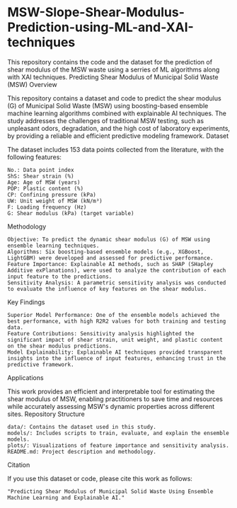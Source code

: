 # MSW-Slope-Shear-Modulus-Prediction-using-ML-and-XAI-techniques
This repository contains the code and the dataset for the prediction of shear modulus of the MSW waste using a serries of ML algorithms along with XAI techniques.
Predicting Shear Modulus of Municipal Solid Waste (MSW)
Overview

This repository contains a dataset and code to predict the shear modulus (G) of Municipal Solid Waste (MSW) using boosting-based ensemble machine learning algorithms combined with explainable AI techniques. The study addresses the challenges of traditional MSW testing, such as unpleasant odors, degradation, and the high cost of laboratory experiments, by providing a reliable and efficient predictive modeling framework.
Dataset

The dataset includes 153 data points collected from the literature, with the following features:

    No.: Data point index
    ShS: Shear strain (%)
    Age: Age of MSW (years)
    POP: Plastic content (%)
    CP: Confining pressure (kPa)
    UW: Unit weight of MSW (kN/m³)
    F: Loading frequency (Hz)
    G: Shear modulus (kPa) (target variable)

Methodology

    Objective: To predict the dynamic shear modulus (G) of MSW using ensemble learning techniques.
    Algorithms: Six boosting-based ensemble models (e.g., XGBoost, LightGBM) were developed and assessed for predictive performance.
    Feature Importance: Explainable AI methods, such as SHAP (SHapley Additive exPlanations), were used to analyze the contribution of each input feature to the predictions.
    Sensitivity Analysis: A parametric sensitivity analysis was conducted to evaluate the influence of key features on the shear modulus.

Key Findings

    Superior Model Performance: One of the ensemble models achieved the best performance, with high R2R2 values for both training and testing data.
    Feature Contributions: Sensitivity analysis highlighted the significant impact of shear strain, unit weight, and plastic content on the shear modulus predictions.
    Model Explainability: Explainable AI techniques provided transparent insights into the influence of input features, enhancing trust in the predictive framework.

Applications

This work provides an efficient and interpretable tool for estimating the shear modulus of MSW, enabling practitioners to save time and resources while accurately assessing MSW's dynamic properties across different sites.
Repository Structure

    data/: Contains the dataset used in this study.
    models/: Includes scripts to train, evaluate, and explain the ensemble models.
    plots/: Visualizations of feature importance and sensitivity analysis.
    README.md: Project description and methodology.

Citation

If you use this dataset or code, please cite this work as follows:

    "Predicting Shear Modulus of Municipal Solid Waste Using Ensemble Machine Learning and Explainable AI."
